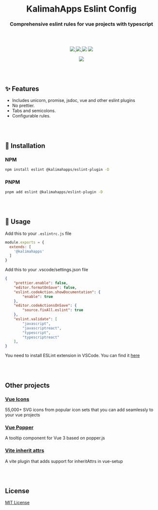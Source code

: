<p align="center">
<h1 align="center">KalimahApps Eslint Config</h1>
</p>


<p align="center">
<h3 align="center">Comprehensive eslint rules for vue projects with typescript </h3>
<br>
<br>
</p>

<p align="center">
<a target="_blank" href="https://www.npmjs.com/package/@kalimahapps/eslint-config">
  <img src="https://img.shields.io/npm/v/@kalimahapps/eslint-config.svg">
</a>
<a target="_blank" href="https://www.npmjs.com/package/@kalimahapps/eslint-config">
  <img src="https://img.shields.io/npm/dt/@kalimahapps/eslint-config.svg">
</a>
<img src="https://img.shields.io/badge/vue-3-%2342b883">
</a>
<img src="https://img.shields.io/github/license/kalimah-apps/@kalimahapps/eslint-config.svg">
</p>

<p align="center">
<a target=_blank href="https://twitter.com/KalimahApps">
  <img src="https://img.shields.io/twitter/follow/KalimahApps?style=for-the-badge">
</a>
</p>

<br>
<br>

## ✨ Features
- Includes unicorn, promise, jsdoc, vue and other eslint plugins
- No prettier.
- Tabs and semicolons.
- Configurable rules.

<br>
<br>

## 💽 Installation
### NPM
```bash
npm install eslint @kalimahapps/eslint-plugin -D
```

### PNPM
```bash
pnpm add eslint @kalimahapps/eslint-plugin -D
```
<br>
<br>

## 🔧 Usage
Add this to your `.eslintrc.js` file

```js
module.exports = {
  extends: [
	'@kalimahapps'
  ]
}
```

Add this to your .vscode/settings.json file
```json
{
 	"prettier.enable": false,
  	"editor.formatOnSave": false,
	"eslint.codeAction.showDocumentation": {
		"enable": true
	},
	"editor.codeActionsOnSave": {
		"source.fixAll.eslint": true
	},
	"eslint.validate": [
		"javascript",
		"javascriptreact",
		"typescript",
		"typescriptreact"
	],
}
```

You need to install ESLint extension in VSCode. You can find it [here](https://marketplace.visualstudio.com/items?itemName=dbaeumer.vscode-eslint)

<br>
<br>

## Other projects
### [Vue Icons](https://www.npmjs.com/package/@kalimahapps/vue-icons)
55,000+ SVG icons from popular icon sets that you can add seamlessly to your vue projects

### [Vue Popper](https://www.npmjs.com/package/@kalimahapps/vue-popper)
A tooltip component for Vue 3 based on popper.js

### [Vite inherit attrs](https://www.npmjs.com/package/vite-plugin-vue-setup-inherit-attrs)
A vite plugin that adds support for inheritAttrs in vue-setup

<br>
<br>

## License
[MIT License](LICENSE)